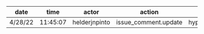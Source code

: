 | date    | time     | actor         | action               | repo             | user | data.team | data.new_repo_permission | data.old_repo_permission |
| ------- | -------- | ------------- | -------------------- | ---------------- | ---- | --------- | ------------------------ | ------------------------ |
| 4/28/22 | 11:45:07 | helderjnpinto | issue_comment.update | hyperledger/besu |      |           |                          |                          |
